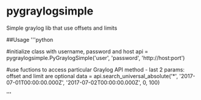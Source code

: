 # pygraylogsimple
Simple graylog lib that use offsets and limits

##Usage
'''python

#initialize class with username, password and host
api = pygraylogsimple.PyGraylogSimple('user', 'password', 'http://host:port')

#use fuctions to access particular Graylog API method - last 2 params: offset and limit are optional
data = api.search_universal_absolute('*', '2017-07-01T00:00:00.000Z', '2017-07-02T00:00:00.000Z', 0, 100)

'''